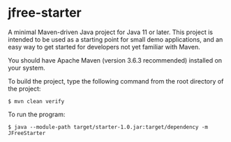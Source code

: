 # jfree-starter
A minimal Maven-driven Java project for Java 11 or later.  This project is intended to be used as a starting point for small demo applications, and an easy way to get started for developers not yet familiar with Maven.

You should have Apache Maven (version 3.6.3 recommended) installed on your system.

To build the project, type the following command from the root directory of the project:

    $ mvn clean verify

To run the program:

    $ java --module-path target/starter-1.0.jar:target/dependency -m JFreeStarter
